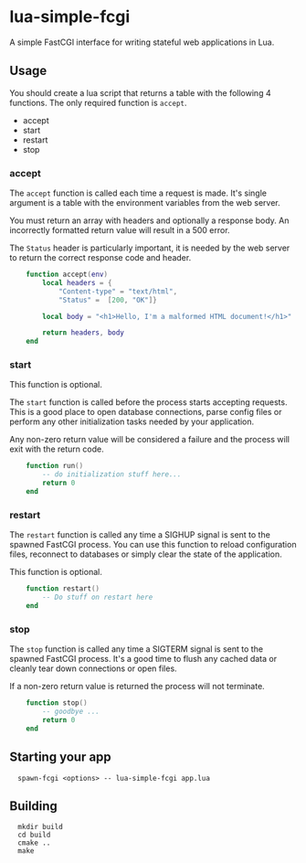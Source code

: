 # lua-simple-fcgi

A simple FastCGI interface for writing stateful web applications in Lua.


## Usage

You should create a lua script that returns a table with the following 4 functions.
The only required function is ```accept```.

* accept
* start
* restart
* stop

### accept

The ```accept``` function is called each time a request is made. It's single argument
is a table with the environment variables from the web server.

You must return an array with headers and optionally a response body. An
incorrectly formatted return value will result in a 500 error.

The ```Status``` header is particularly important, it is needed by the web server
to return the correct response code and header.

```lua
    function accept(env)
        local headers = {
            "Content-type" = "text/html",
            "Status" =  [200, "OK"]}

        local body = "<h1>Hello, I'm a malformed HTML document!</h1>"

        return headers, body
    end
```

### start

This function is optional.

The ```start``` function is called before the process starts accepting requests. This is
a good place to open database connections, parse config files or 
perform any other initialization tasks needed by your application.

Any non-zero return value will be considered a failure and the process will exit
with the return code.

```lua
    function run()
        -- do initialization stuff here...
        return 0
    end
```

### restart

The ```restart``` function is called any time a SIGHUP signal is sent to the spawned 
FastCGI process. You can use this function to reload configuration files, reconnect to 
databases or simply clear the state of the application.

This function is optional.

```lua
    function restart()
        -- Do stuff on restart here
    end
```

### stop

The ```stop``` function is called any time a SIGTERM signal is sent to the spawned 
FastCGI process. It's a good time to flush any cached data or cleanly tear down connections
or open files.

If a non-zero return value is returned the process will not terminate.


```lua
    function stop()
        -- goodbye ...
        return 0
    end
```

## Starting your app

```shell
  spawn-fcgi <options> -- lua-simple-fcgi app.lua
```

## Building

```shell
  mkdir build
  cd build
  cmake ..
  make
```